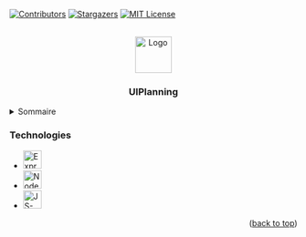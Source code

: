 <!-- PROJECT SHIELDS -->
[![Contributors][contributors-shield]][contributors-url]
[![Stargazers][stars-shield]][stars-url]
[![MIT License][license-shield]][license-url]

<!-- PROJECT LOGO -->
<br />
<div align="center">
  <a href="https://github.com/JuJuATS/ULAgenda">
    <img src="https://github.com/user-attachments/assets/dee539dd-739b-4782-ac1f-fc0b170413f3" alt="Logo" width="64" height="64">
  </a>

  <h3 align="center">UlPlanning</h3>
  </p>
</div>

<!-- TABLE OF CONTENTS -->
<details>
  <summary>Sommaire</summary>
  <ol>
    <li>
      <a href="#about-the-project">Description</a>
      <ul>
        <li><a href="#built-with">Technologies</a></li>
      </ul>
    </li>
    <li><a href="#contributions">Contributing</a></li>
    <li><a href="#licence">License</a></li>
    <li><a href="#contacts">Contact</a></li>
    <li><a href="#remerciements">Acknowledgments</a></li>
  </ol>
</details>

### Technologies

* <img src="https://github.com/user-attachments/assets/f84afb3b-a274-4d16-b3d3-11470255003f" alt="Express-img" width="32">
* <img src="https://github.com/user-attachments/assets/3407bd37-a29a-422c-be2d-ba8dd367ca41" alt="Node-img" width="32">
* <img src="https://github.com/user-attachments/assets/19e7a732-ddac-4359-ad2a-6f0adcfb37a5" alt="JS-img" width="32">

<p align="right">(<a href="#readme-top">back to top</a>)</p>

<!-- MARKDOWN LINKS & IMAGES -->
[contributors-shield]: https://github.com/user-attachments/assets/382bb228-f45e-453c-8f9e-d6682ff57c8c
[contributors-url]: https://github.com/JuJuATS/ULAgenda/graphs/contributors
[stars-shield]: https://github.com/user-attachments/assets/e21167c3-d3b5-4dfb-88bb-54748993153c
[stars-url]: https://github.com/JuJuATS/ULAgenda/stargazers
[license-shield]: https://img.shields.io/github/license/othneildrew/Best-README-Template.svg?style=for-the-badge
[license-url]: https://en.wikipedia.org/wiki/MIT_License
[Node-img]: https://github.com/user-attachments/assets/3407bd37-a29a-422c-be2d-ba8dd367ca41
[Node-url]: https://nodejs.org/en
[Express-img]: https://github.com/user-attachments/assets/f84afb3b-a274-4d16-b3d3-11470255003f
[JS-img]: https://github.com/user-attachments/assets/19e7a732-ddac-4359-ad2a-6f0adcfb37a5


